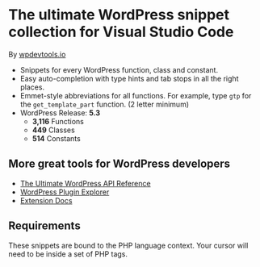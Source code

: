 # The ultimate WordPress snippet collection for Visual Studio Code

By [wpdevtools.io](https://www.wpdevtools.io/)

*	Snippets for every WordPress function, class and constant.
*	Easy auto-completion with type hints and tab stops in all the right places.
*	Emmet-style abbreviations for all functions. For example, type `gtp` for the `get_template_part` function. (2 letter minimum)
*	WordPress Release: **5.3**
	-	**3,116** Functions
	-	**449** Classes
	-	**514** Constants

## More great tools for WordPress developers

*	[The Ultimate WordPress API Reference](https://www.wpdevtools.io/reference/)
*	[WordPress Plugin Explorer](https://www.wpdevtools.io/tools/plugin-explorer/)
*	[Extension Docs](https://www.wpdevtools.io/tools/vscode-snippets/)

## Requirements

These snippets are bound to the PHP language context. Your cursor will need to be inside a set of PHP tags.